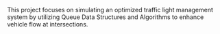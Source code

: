 This project focuses on simulating an optimized traffic light management system by utilizing Queue Data Structures and Algorithms to enhance vehicle flow at intersections.
